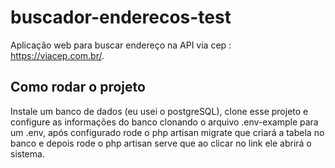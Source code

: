 # buscador-enderecos-test
Aplicação web para buscar endereço na API via cep : https://viacep.com.br/.

## Como rodar o projeto

Instale um banco de dados (eu usei o postgreSQL), clone esse projeto e configure as informações do banco clonando o arquivo .env-example para um .env, após configurado rode o php artisan migrate que criará a tabela no banco e depois rode o php artisan serve que ao clicar no link ele abrirá o sistema.